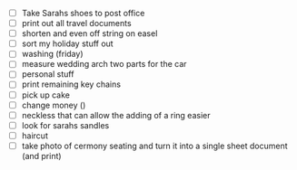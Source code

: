 - [ ] Take Sarahs shoes to post office
- [ ] print out all travel documents
- [ ] shorten and even off string on easel 
- [ ] sort my holiday stuff out
- [ ] washing (friday)
- [ ] measure wedding arch two parts for the car
- [ ] personal stuff
- [ ] print remaining key chains
- [ ] pick up cake
- [ ] change money ()
- [ ] neckless that can allow the adding of a ring easier
- [ ] look for sarahs sandles
- [ ] haircut
- [ ] take photo of cermony seating and turn it into a single sheet document (and print)